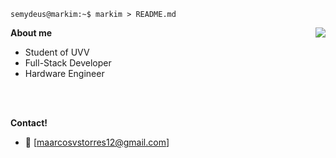 ```console
semydeus@markim:~$ markim > README.md
```

**About me**
<img align="right" src="https://github-readme-stats-one-bice.vercel.app/api?username=maarcostorres&theme=tokyonight&show_icons=true&hide_border=true&bg_color=00000000&include_all_commits=true" />
- Student of UVV
- Full-Stack Developer
- Hardware Engineer

<br>
<br>

**Contact!**
- 📧 [maarcosvstorres12@gmail.com]
